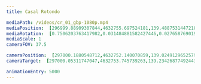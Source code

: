 ```yaml
---
title: Casal Rotondo

mediaPath: /videos/cr_01_gbp-1080p.mp4
mediaPosition:  [296999.88909307844,4632755.697524181,139.4887531447218]
mediaRotation:  [0.7506203763417982,0.031484881582427446,0.027658769019413307,0.6594033252483404]
mediaScale: 1
cameraFOV: 37.5

cameraPosition:  [297000.1880548712,4632752.140070859,139.02491296525793]
cameraTarget:  [297000.05311747047,4632753.745739263,139.23426877492443]

animationEntry: 5000
---
```


